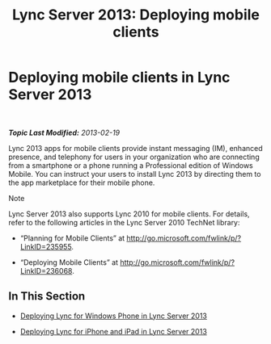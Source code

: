 ﻿---
title: 'Lync Server 2013: Deploying mobile clients'
TOCTitle: Deploying mobile clients
ms:assetid: f6e237f8-f38c-4812-8fd8-c5202e7c4045
ms:mtpsurl: https://technet.microsoft.com/en-us/library/Hh691005(v=OCS.15)
ms:contentKeyID: 48185854
ms.date: 07/23/2014
mtps_version: v=OCS.15
---

<div data-xmlns="http://www.w3.org/1999/xhtml">

<div class="topic" data-xmlns="http://www.w3.org/1999/xhtml" data-msxsl="urn:schemas-microsoft-com:xslt" data-cs="http://msdn.microsoft.com/en-us/">

<div data-asp="http://msdn2.microsoft.com/asp">

# Deploying mobile clients in Lync Server 2013

</div>

<div id="mainSection">

<div id="mainBody">

<span> </span>

_**Topic Last Modified:** 2013-02-19_

Lync 2013 apps for mobile clients provide instant messaging (IM), enhanced presence, and telephony for users in your organization who are connecting from a smartphone or a phone running a Professional edition of Windows Mobile. You can instruct your users to install Lync 2013 by directing them to the app marketplace for their mobile phone.

<div class="alert">


> [!NOTE]
> Lync Server 2013 also supports Lync 2010 for mobile clients. For details, refer to the following articles in the Lync Server 2010 TechNet library: 
> <UL>
> <LI>
> <P>“Planning for Mobile Clients” at <A href="http://go.microsoft.com/fwlink/p/?linkid=235955">http://go.microsoft.com/fwlink/p/?LinkID=235955</A>.</P>
> <LI>
> <P>“Deploying Mobile Clients” at <A href="http://go.microsoft.com/fwlink/p/?linkid=236068">http://go.microsoft.com/fwlink/p/?LinkID=236068</A>.</P></LI></UL>



</div>

<div>

## In This Section

  - [Deploying Lync for Windows Phone in Lync Server 2013](lync-server-2013-deploying-lync-for-windows-phone.md)

  - [Deploying Lync for iPhone and iPad in Lync Server 2013](lync-server-2013-deploying-lync-for-iphone-and-ipad.md)

</div>

</div>

<span> </span>

</div>

</div>

</div>

